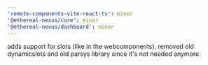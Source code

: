 ```yaml
---
'remote-components-vite-react-ts': minor
'@ethereal-nexus/core': minor
'@ethereal-nexus/dashboard': minor
---
```


adds support for slots (like in the webcomponents). removed old dynamicslots and old parsys library since it's not needed anymore.
